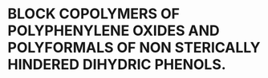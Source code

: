 # BLOCK COPOLYMERS OF POLYPHENYLENE OXIDES AND POLYFORMALS OF NON STERICALLY HINDERED DIHYDRIC PHENOLS.